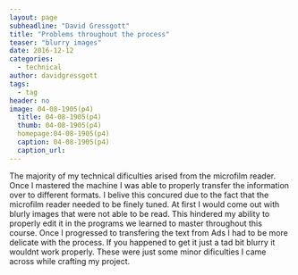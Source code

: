```yaml
---
layout: page
subheadline: "David Gressgott"
title: "Problems throughout the process"
teaser: "blurry images"
date: 2016-12-12
categories:
  - technical
author: davidgressgott
tags:
  - tag
header: no
image: 04-08-1905(p4)
  title: 04-08-1905(p4)
  thumb: 04-08-1905(p4)
  homepage:04-08-1905(p4)
  caption: 04-08-1905(p4)
  caption_url:
---
```

The majority of my technical dificulties arised from the microfilm reader.
Once I mastered the machine I was able to properly transfer the information over to different formats.
I belive this concured due to the fact that the microfilm reader needed to be finely tuned.
At first I would come out with blurly images that were not able to be read.
This hindered my ability to properly edit it in the programs we learned to master throughout this course.
Once I progressed to transfering the text from Ads I had to be more delicate with the process.
If you happened to get it just a tad bit blurry it wouldnt work properly.
These were just some minor dificulties I came across while crafting my project.
